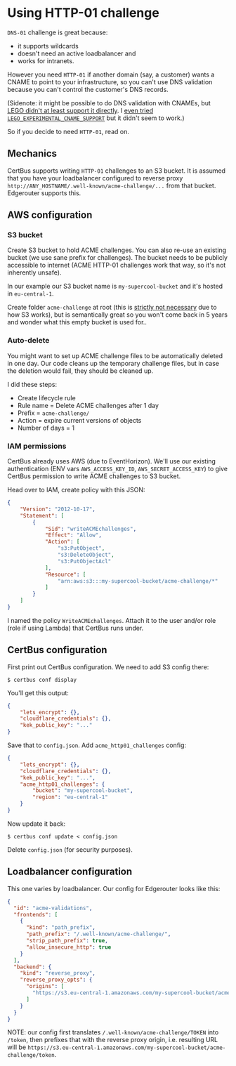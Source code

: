 Using HTTP-01 challenge
=======================

`DNS-01` challenge is great because:
- it supports wildcards
- doesn't need an active loadbalancer and
- works for intranets.

However you need `HTTP-01` if another domain (say, a customer) wants a CNAME to point to your
infrastructure, so you can't use DNS validation because you can't control the customer's DNS records.

(Sidenote: it might be possible to do DNS validation with CNAMEs, but
[LEGO didn't at least support it directly](https://github.com/go-acme/lego/issues/479).
I [even tried `LEGO_EXPERIMENTAL_CNAME_SUPPORT`](https://github.com/go-acme/lego/pull/791#issuecomment-461997317)
but it didn't seem to work.)

So if you decide to need `HTTP-01`, read on.


Mechanics
---------

CertBus supports writing `HTTP-01` challenges to an S3 bucket. It is assumed that you have your
loadbalancer configured to reverse proxy `http://ANY_HOSTNAME/.well-known/acme-challenge/...` from
that bucket. Edgerouter supports this.


AWS configuration
-----------------

### S3 bucket

Create S3 bucket to hold ACME challenges. You can also re-use an existing bucket (we use sane prefix
for challenges). The bucket needs to be publicly accessible to internet (ACME HTTP-01 challenges work
that way, so it's not inherently unsafe).

In our example our S3 bucket name is `my-supercool-bucket` and it's hosted in `eu-central-1`.

Create folder `acme-challenge` at root (this is
[strictly not necessary](https://stackoverflow.com/a/37847055) due to how S3 works), but is semantically
great so you won't come back in 5 years and wonder what this empty bucket is used for..


### Auto-delete

You might want to set up ACME challenge files to be automatically deleted in one day. Our code cleans up
the temporary challenge files, but in case the deletion would fail, they should be cleaned up.

I did these steps:

- Create lifecycle rule
- Rule name = Delete ACME challenges after 1 day
- Prefix = `acme-challenge/`
- Action = expire current versions of objects
- Number of days = 1


### IAM permissions

CertBus already uses AWS (due to EventHorizon). We'll use our existing authentication
(ENV vars `AWS_ACCESS_KEY_ID`, `AWS_SECRET_ACCESS_KEY`) to give CertBus permission to write ACME
challenges to S3 bucket.

Head over to IAM, create policy with this JSON:

```json
{
    "Version": "2012-10-17",
    "Statement": [
        {
            "Sid": "writeACMEchallenges",
            "Effect": "Allow",
            "Action": [
                "s3:PutObject",
                "s3:DeleteObject",
                "s3:PutObjectAcl"
            ],
            "Resource": [
                "arn:aws:s3:::my-supercool-bucket/acme-challenge/*"
            ]
        }
    ]
}
```

I named the policy `WriteACMEchallenges`. Attach it to the user and/or role (role if using Lambda)
that CertBus runs under.


CertBus configuration
---------------------

First print out CertBus configuration. We need to add S3 config there:

```console
$ certbus conf display
```

You'll get this output:

```json
{
    "lets_encrypt": {},
    "cloudflare_credentials": {},
    "kek_public_key": "..."
}
```

Save that to `config.json`. Add `acme_http01_challenges` config:

```json
{
    "lets_encrypt": {},
    "cloudflare_credentials": {},
    "kek_public_key": "...",
    "acme_http01_challenges": {
        "bucket": "my-supercool-bucket",
        "region": "eu-central-1"
    }
}
```

Now update it back:

```console
$ certbus conf update < config.json
```

Delete `config.json` (for security purposes).


Loadbalancer configuration
--------------------------

This one varies by loadbalancer. Our config for Edgerouter looks like this:

```json
{
  "id": "acme-validations",
  "frontends": [
    {
      "kind": "path_prefix",
      "path_prefix": "/.well-known/acme-challenge/",
      "strip_path_prefix": true,
      "allow_insecure_http": true
    }
  ],
  "backend": {
    "kind": "reverse_proxy",
    "reverse_proxy_opts": {
      "origins": [
        "https://s3.eu-central-1.amazonaws.com/my-supercool-bucket/acme-challenge"
      ]
    }
  }
}
```

NOTE: our config first translates `/.well-known/acme-challenge/TOKEN` into `/token`, then prefixes
that with the reverse proxy origin, i.e. resulting URL will be
`https://s3.eu-central-1.amazonaws.com/my-supercool-bucket/acme-challenge/token`.

